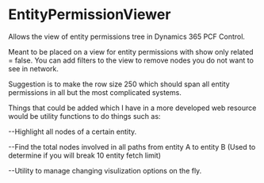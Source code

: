 # EntityPermissionViewer
Allows the view of entity permissions tree in Dynamics 365 PCF Control.

Meant to be placed on a view for entity permissions with show only related = false.
You can add filters to the view to remove nodes you do not want to see in network. 

Suggestion is to make the row size 250 which should span all entity permissions in all but the most complicated systems. 

Things that could be added which I have in a more developed web resource would be utility functions to do things such as:

--Highlight all nodes of a certain entity.
  
--Find the total nodes involved in all paths from entity A to entity B (Used to determine if you will break 10 entity fetch limit)
  
--Utility to manage changing visulization options on the fly.
